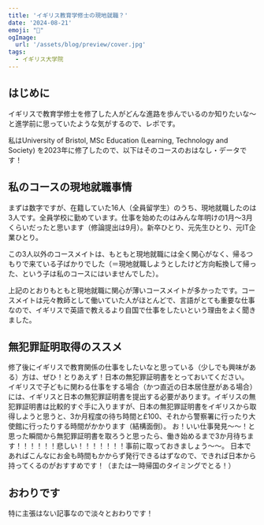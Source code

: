 ```yaml
---
title: 'イギリス教育学修士の現地就職？'
date: '2024-08-21'
emoji: "👔"
ogImage:
  url: '/assets/blog/preview/cover.jpg'
tags:
  - イギリス大学院
---
```


## はじめに

イギリスで教育学修士を修了した人がどんな進路を歩んでいるのか知りたいな～と進学前に思っていたような気がするので、レポです。

私はUniversity of Bristol, MSc Education (Learning, Technology and Society) を2023年に修了したので、以下はそのコースのおはなし・データです！

## 私のコースの現地就職事情

まずは数字ですが、在籍していた16人（全員留学生）のうち、現地就職したのは3人です。全員学校に勤めています。仕事を始めたのはみんな年明けの1月～3月くらいだったと思います（修論提出は9月）。新卒ひとり、元先生ひとり、元IT企業ひとり。

この3人以外のコースメイトは、もともと現地就職には全く関心がなく、帰るつもりで来ている子ばかりでした（＝現地就職しようとしたけど方向転換して帰った、という子は私のコースにはいませんでした）。

上記のとおりもともと現地就職に関心が薄いコースメイトが多かったです。コースメイトは元々教師として働いていた人がほとんどで、言語がとても重要な仕事なので、イギリスで英語で教えるより自国で仕事をしたいという理由をよく聞きました。

## 無犯罪証明取得のススメ

修了後にイギリスで教育関係の仕事をしたいなと思っている（少しでも興味がある）方は、ぜひ！とりあえず！日本の無犯罪証明書をとっておいてください。
イギリスで子どもに関わる仕事をする場合（かつ直近の日本居住歴がある場合）には、イギリスと日本の無犯罪証明書を提出する必要があります。イギリスの無犯罪証明書は比較的すぐ手に入りますが、日本の無犯罪証明書をイギリスから取得しようと思うと、3か月程度の待ち時間と£100、それから警察署に行ったり大使館に行ったりする時間がかかります（結構面倒）。
お！いい仕事発見～～！と思った瞬間から無犯罪証明書を取ろうと思ったら、働き始めるまで3か月待ちます！！！！！！悲しい！！！！！！！事前に取っておきましょう～～。
日本であればこんなにお金も時間もかからず発行できるはずなので、できれば日本から持ってくるのがおすすめです！（または一時帰国のタイミングでとる！）

## おわりです

特に主張はない記事なので淡々とおわりです！